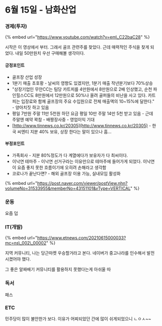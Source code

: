 # 6월 15일 - 남화산업

### 경제\(투자\)

{% embed url="https://www.youtube.com/watch?v=em\_C22baC28" %}

시작은 이 영상에서 부터. 그래서 골프 관련주를 찾았다. 근데 매력적인 주식을 찾게 되었다. 내일 50만원치 우선 구매해볼 생각이다.

#### 긍정포인트

* 골프장 산업 성장
* 1분기 매출 초호황 - 날씨의 영향도 있겠지만, 1분기 매출 작년분기보다 70%상승
* "상장기업인 무안CC는 팀당 카트피를 4만원에서 8만원으로 2배 인상했고, 순천 파인힐스CC도 8만원에서 12만원으로 50%나 올려 골퍼들의 비난을 사고 있다. 카트피는 입장료와 함께 골프장의 주요 수입원으로 전체 매출액의 10~15%에 달한다." - 양아치짓 하고 있음
* 평일 7만원 주말 11만 5천원 하던 요금 평일 10만 주말 14만 5천 받고 있음 - 근데 주말엔 예약 꽉참 - 배짱장사중 - 영업이익 기대
* [http://www.tinnews.co.kr/20305](http://www.tinnews.co.kr/20305) - 한국 씨엔티 지분 40% 보유, 상장 한다는 말이 있으나 흠...

#### 부정포인트

* 가족회사 - 지분 80%정도가 다 계열에다가 보유자가 다 최씨이다.
* 이낙연 테마주 - 이낙연 선거구라는 이유만으로 테마주에 들어가게 되었다. 이낙연이 요즘 좋지 못한 흐름이기에 오히려 손해라고 생각함
* 코로나가 끝난다면? - 해외 골프장 이용 가능, 실내모임 활성화

{% embed url="https://post.naver.com/viewer/postView.nhn?volumeNo=31533955&memberNo=43151101&vType=VERTICAL" %}



### 운동

요즘 덥  


### IT\(개발\)

{% embed url="https://www.etnews.com/20210615000033?mc=ns\_002\_00002" %}

지역 커뮤니티, 나는 당근마켓 우승할거라고 본다. 네이버가 중고나라를 인수해서 발전 시켰어야 했다.

그 좋은 알짜배기 커뮤니티를 활용하지 못했다는게 아쉬울 따

### 독서

패스  

### ETC

민주당이 많이 불안한가 보다. 이유가 어찌되었던 간에 많이 쉬게되었으니 ㄴㅇㅅ~~

